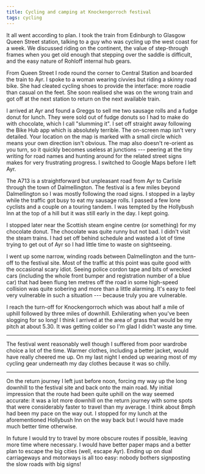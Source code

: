 ```yaml
---
title: Cycling and camping at Knockengorroch festival
tags: cycling
---
```


It all went according to plan. I took the train from Edinburgh to Glasgow Queen Street station, talking to a guy who was cycling up the west coast for a week. We discussed riding on the continent, the value of step-through frames when you get old enough that stepping over the saddle is difficult, and the easy nature of Rohloff internal hub gears.

From Queen Street I rode round the corner to Central Station and boarded the train to Ayr. I spoke to a woman wearing civvies but riding a skinny road bike. She had cleated cycling shoes to provide the interface: more roadie than casual on the feet. She soon realised she was on the wrong train and got off at the next station to return on the next available train.

I arrived at Ayr and found a Greggs to sell me two sausage rolls and a fudge donut for lunch. They were sold out of fudge donuts so I had to make do with chocolate, which I call "slumming it". I set off straight away following the Bike Hub app which is absolutely terrible. The on-screen map isn't very detailed. Your location on the map is marked with a small circle which means your own direction isn't obvious. The map also doesn't re-orient as you turn, so it quickly becomes useless at junctions --- peering at the tiny writing for road names and hunting around for the related street signs makes for very frustrating progress. I switched to Google Maps before I left Ayr.

The A713 is a straightforward but unpleasant road from Ayr to Carlisle through the town of Dalmellington. The festival is a few miles beyond Dalmellington so I was mostly following the road signs. I stopped in a layby while the traffic got busy to eat my sausage rolls. I passed a few lone cyclists and a couple on a touring tandem. I was tempted by the Hollybush Inn at the top of a hill but it was still early in the day. I kept going.

I stopped later near the Scottish steam engine centre (or something) for my chocolate donut. The chocolate was quite runny but not bad. I didn't visit the steam trains. I had set off behind schedule and wasted a lot of time trying to get out of Ayr so I had little time to waste on sightseeing.

I went up some narrow, winding roads between Dalmellington and the turn-off to the festival site. Most of the traffic at this point was quite good with the occasional scary idiot. Seeing police cordon tape and bits of wrecked cars (including the whole front bumper and registration number of a blue car) that had been flung ten metres off the road in some high-speed collision was quite sobering and more than a little alarming. It's easy to feel very vulnerable in such a situation --- because truly you are vulnerable.

I reach the turn-off for Knockengorroch which was about half a mile of uphill followed by three miles of downhill. Exhilerating when you've been slogging for so long! I think I arrived at the area of grass that would be my pitch at about 5.30. It was getting colder so I'm glad I didn't waste any time.

* * *

The festival went reasonably well though I suffered from poor wardrobe choice a lot of the time. Warmer clothes, including a better jacket, would have really cheered me up. On my last night I ended up wearing most of my cycling gear underneath my day clothes because it was so chilly.

* * *

On the return journey I left just before noon, forcing my way up the long downhill to the festival site and back onto the main road. My initial impression that the route had been quite uphill on the way seemed accurate: it was a lot more downhill on the return journey with some spots that were considerably faster to travel than my average. I think about 8mph had been my pace on the way out. I stopped for my lunch at the aforementioned Hollybush Inn on the way back but I would have made much better time otherwise.

In future I would try to travel by more obscure routes if possible, leaving more time where necessary. I would have better paper maps and a better plan to escape the big cities (well, escape Ayr). Ending up on dual carriageways and motorways is all too easy: nobody bothers signposting the slow roads with big signs!

